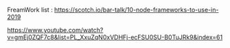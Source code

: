 FreamWork list : 
https://scotch.io/bar-talk/10-node-frameworks-to-use-in-2019


https://www.youtube.com/watch?v=gmEj0ZQF7c8&list=PL_XxuZqN0xVDHFj-ecFSU0SU-B0TuJRk9&index=61